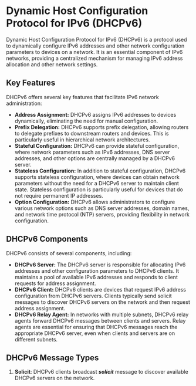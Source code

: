 # Dynamic Host Configuration Protocol for IPv6 (DHCPv6)

Dynamic Host Configuration Protocol for IPv6 (DHCPv6) is a protocol used to dynamically configure IPv6 addresses and other network configuration parameters to devices on a network. It is an essential component of IPv6 networks, providing a centralized mechanism for managing IPv6 address allocation and other network settings.

## Key Features

DHCPv6 offers several key features that facilitate IPv6 network administration:

- **Address Assignment:** DHCPv6 assigns IPv6 addresses to devices dynamically, eliminating the need for manual configuration.
- **Prefix Delegation:** DHCPv6 supports prefix delegation, allowing routers to delegate prefixes to downstream routers and devices. This is particularly useful in hierarchical network architectures.
- **Stateful Configuration:** DHCPv6 can provide stateful configuration, where network parameters such as IPv6 addresses, DNS server addresses, and other options are centrally managed by a DHCPv6 server.
- **Stateless Configuration:** In addition to stateful configuration, DHCPv6 supports stateless configuration, where devices can obtain network parameters without the need for a DHCPv6 server to maintain client state. Stateless configuration is particularly useful for devices that do not require permanent IP addresses.
- **Option Configuration:** DHCPv6 allows administrators to configure various network options such as DNS server addresses, domain names, and network time protocol (NTP) servers, providing flexibility in network configuration.

## DHCPv6 Components

DHCPv6 consists of several components, including:

- **DHCPv6 Server:** The DHCPv6 server is responsible for allocating IPv6 addresses and other configuration parameters to DHCPv6 clients. It maintains a pool of available IPv6 addresses and responds to client requests for address assignment.
- **DHCPv6 Client:** DHCPv6 clients are devices that request IPv6 address configuration from DHCPv6 servers. Clients typically send solicit messages to discover DHCPv6 servers on the network and then request address assignment.
- **DHCPv6 Relay Agent:** In networks with multiple subnets, DHCPv6 relay agents forward DHCPv6 messages between clients and servers. Relay agents are essential for ensuring that DHCPv6 messages reach the appropriate DHCPv6 server, even when clients and servers are on different subnets.

## DHCPv6 Message Types
1. **Solicit**: DHCPv6 clients broadcast ***solicit*** message to discover available DHCPv6 servers on the network.


